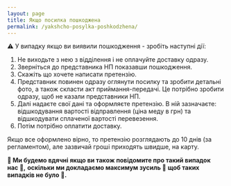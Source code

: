 ```yaml
---
layout: page
title: Якщо посилка пошкоджена
permalink: /yakshcho-posylka-poshkodzhena/
---
```


⚠️ У випадку якщо ви виявили пошкодження - зробіть наступні дії:

1. Не виходьте з нею з відділення і не оплачуйте доставку одразу. 
1. Зверніться до представника НП показавши пошкодження.
1. Скажіть що хочете написати претензію.
1. Представник повинен одразу оглянути посилку та зробити детальні фото, а також скласти акт приймання-передачі.
Це потрібно зробити одразу, щоб не казали представники НП.
1. Далі надаєте свої дані та оформляєте претензію.
В ній зазначаєте: відшкодування вартості відправлення (ціна меду в грн) та відшкодувати сплаченої вартості перевезення.
1. Потім потрібно оплатити доставку.

Якщо все оформлено вірно, то претензію розглядають до 10 днів (за регламентом), але зазвичай гроші приходять швидше, на карту.

**👀 Ми будемо вдячні якщо ви також повідомите про такий випадок <span style="white-space: nowrap;">нас 🙏</span>,**
**оскільки ми докладаємо максимум <span style="white-space: nowrap;">зусиль 💪</span>**
**щоб таких випадків не <span style="white-space: nowrap;">було 🫡</span>.**
